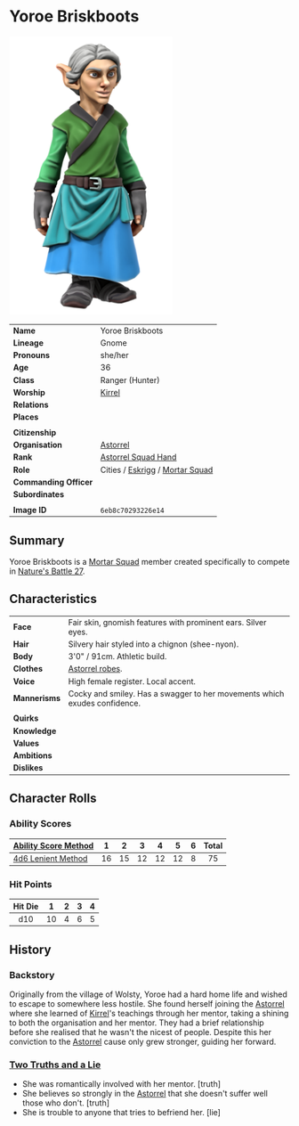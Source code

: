 # Yoroe Briskboots

<img src="https://raw.githubusercontent.com/jesskelsall/astarus-images/main/characters/portraits/6eb8c70293226e14.png" height="500" />

|||
| --- | --- |
| **Name** | Yoroe Briskboots | character.3
| **Lineage** | Gnome |
| **Pronouns** | she/her |
| **Age** | 36 |
| **Class** | Ranger (Hunter) |
| **Worship** | [Kirrel](../gods/deities/kirrel.md) |
| **Relations** | |
| **Places** | |
|||
| **Citizenship** | |
| **Organisation** | [Astorrel](../organisations/astorrel/astorrel.md) |
| **Rank** | [Astorrel Squad Hand](../organisations/astorrel/ranks/astorrel-squad-hand.md) |
| **Role** | Cities / [Eskrigg](../places/cities/eskrigg.md) / [Mortar Squad](../organisations/astorrel/squads/mortar-squad.md) |
| **Commanding Officer** | |
| **Subordinates** | |
|||
| **Image ID** | `6eb8c70293226e14` |

## Summary

Yoroe Briskboots is a [Mortar Squad](../organisations/astorrel/squads/mortar-squad.md) member created specifically to compete in [Nature's Battle 27](../storylines/ended/natures-battle-27.md).

## Characteristics

| | |
| --- | --- |
| **Face** | Fair skin, gnomish features with prominent ears. Silver eyes. | characteristics.2
| **Hair** | Silvery hair styled into a chignon (shee-nyon). |
| **Body** | 3'0" / 91cm. Athletic build. |
| **Clothes** | [Astorrel robes](../organisations/astorrel/uniforms/astorrel-robes.md). |
| **Voice** | High female register. Local accent. |
| **Mannerisms** | Cocky and smiley. Has a swagger to her movements which exudes confidence. |
| | |
| **Quirks** | |
| **Knowledge** | |
| **Values** | |
| **Ambitions** | |
| **Dislikes** | |

## Character Rolls

### Ability Scores

| [Ability Score Method](../mechanics/ability-score-method/ability-score-method.md) | 1 | 2 | 3 | 4 | 5 | 6 | Total |
| --- |:---:|:---:|:---:|:---:|:---:|:---:|:---:|
| [4d6 Lenient Method](../mechanics/ability-score-method/4d6-lenient-method.md) | 16 | 15 | 12 | 12 | 12 | 8 | 75 |

### Hit Points

| Hit Die | 1 | 2 | 3 | 4 |
|:---:|:---:|:---:|:---:|:---:|
| d10 | 10 | 4 | 6 | 5 |

## History

### Backstory

Originally from the village of Wolsty, Yoroe had a hard home life and wished to escape to somewhere less hostile. She found herself joining the [Astorrel](../organisations/astorrel/astorrel.md) where she learned of [Kirrel](../gods/deities/kirrel.md)'s teachings through her mentor, taking a shining to both the organisation and her mentor. They had a brief relationship before she realised that he wasn't the nicest of people. Despite this her conviction to the [Astorrel](../organisations/astorrel/astorrel.md) cause only grew stronger, guiding her forward.

### [Two Truths and a Lie](../mechanics/roleplay/two-truths-and-a-lie.md)

- She was romantically involved with her mentor. [truth]
- She believes so strongly in the [Astorrel](../organisations/astorrel/astorrel.md) that she doesn't suffer well those who don't. [truth]
- She is trouble to anyone that tries to befriend her. [lie]

